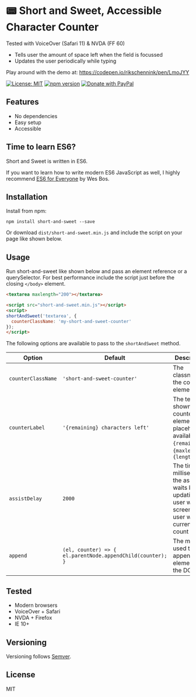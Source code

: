 # 📟 Short and Sweet, Accessible Character Counter

Tested with VoiceOver (Safari 11) & NVDA (FF 60)
- Tells user the amount of space left when the field is focussed
- Updates the user periodically while typing

Play around with the demo at:
https://codepen.io/rikschennink/pen/LmoJYY

[![License: MIT](https://img.shields.io/badge/license-MIT-blue.svg)](https://github.com/rikschennink/short-and-sweet/blob/gh-pages/LICENSE)
[![npm version](https://badge.fury.io/js/short-and-sweet.svg)](https://badge.fury.io/js/short-and-sweet)
[![Donate with PayPal](https://img.shields.io/badge/donate-PayPal.me-pink.svg)](https://www.paypal.me/rikschennink/5)


## Features

- No dependencies
- Easy setup
- Accessible


## Time to learn ES6?

Short and Sweet is written in ES6.

If you want to learn how to write modern ES6 JavaScript as well, I highly recommend [ES6 for Everyone](http://bit.ly/es6-course) by Wes Bos. 


## Installation

Install from npm:

```
npm install short-and-sweet --save
```

Or download `dist/short-and-sweet.min.js` and include the script on your page like shown below.


## Usage

Run short-and-sweet like shown below and pass an element reference or a querySelector. For best performance include the script just before the closing `</body>` element.

```html
<textarea maxlength="200"></textarea>

<script src="short-and-sweet.min.js"></script>
<script>
shortAndSweet('textarea', {
  counterClassName: 'my-short-and-sweet-counter'
});
</script>
```


The following options are available to pass to the `shortAndSweet` method.

Option             | Default       | Description              
-------------------|---------------|------------------------------------------------
`counterClassName` | `'short-and-sweet-counter'`          | The classname of the counter element
`counterLabel`     | `'{remaining} characters left'`      | The text shown in the counter element, placeholders available are `{remaining}`, `{maxlength}`, `{length}`
`assistDelay`      | `2000`        | The time in milliseconds the assist waits before updating the user with the screenreader user with the current count
`append` | `(el, counter) => { el.parentNode.appendChild(counter); }` | The method used to append the element to the DOM


## Tested

- Modern browsers
- VoiceOver + Safari
- NVDA + Firefox
- IE 10+


## Versioning

Versioning follows [Semver](http://semver.org).

## License

MIT
